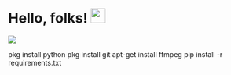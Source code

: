 # Hello, folks! <img src="https://raw.githubusercontent.com/MartinHeinz/MartinHeinz/master/wave.gif" width="30px">

<a href="https://github.com/Sumit-buddy/yt-mp3">
  <img align="center" src="https://github-readme-stats.vercel.app/api/pin/?username=Sumit-buddy&repo=yt-mp3&title_color=ffffff&text_color=c9cacc&icon_color=2bbc8a&bg_color=1d1f21" />
</a>

pkg install python
pkg install git
apt-get install ffmpeg
pip install -r requirements.txt
